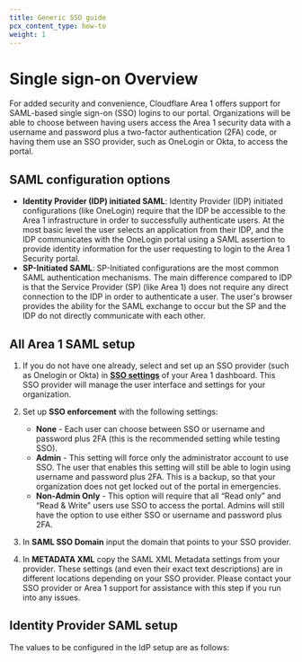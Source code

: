 ```yaml
---
title: Generic SSO guide
pcx_content_type: how-to
weight: 1
---
```


# Single sign-on Overview

For added security and convenience, Cloudflare Area 1 offers support for SAML-based single sign-on (SSO) logins to our portal. Organizations will be able to choose between having users access the Area 1 security data with a username and password plus a two-factor authentication (2FA) code, or having them use an SSO provider, such as OneLogin or Okta, to access the portal.

## SAML configuration options

* **Identity Provider (IDP) initiated SAML**: Identity Provider (IDP) initiated configurations (like OneLogin) require that the IDP be accessible to the Area 1 infrastructure in order to successfully authenticate users. At the most basic level the user selects an application from their IDP, and the IDP communicates with the OneLogin portal using a SAML assertion to provide identity information for the user requesting to login to the Area 1 Security portal.
* **SP-Initiated SAML**: SP-Initiated configurations are the most common SAML authentication mechanisms. The main difference compared to IDP is that the Service Provider (SP) (like Area 1) does not require any direct connection to the IDP in order to authenticate a user. The user's browser provides the ability for the SAML exchange to occur but the SP and the IDP do not directly communicate with each other.

## All Area 1 SAML setup

1. If you do not have one already, select and set up an SSO provider (such as Onelogin or Okta) in [**SSO settings**](https://horizon.area1security.com/settings/single-sign-on) of your Area 1 dashboard. This SSO provider will manage the user interface and settings for your organization.

2. Set up **SSO enforcement** with the following settings:
    * **None** - Each user can choose between SSO or username and password plus 2FA (this is the recommended setting while testing SSO).
    * **Admin** - This setting will force only the administrator account to use SSO. The user that enables this setting will still be able to login using username and password plus 2FA. This is a backup, so that your organization does not get locked out of the portal in emergencies.
    * **Non-Admin Only** - This option will require that all “Read only” and “Read & Write” users use SSO to access the portal. Admins will still have the option to use either SSO or username and password plus 2FA.

3. In **SAML SSO Domain** input the domain that points to your SSO provider.

4. In **METADATA XML** copy the SAML XML Metadata settings from your provider. These settings (and even their exact text descriptions) are in different locations depending on your SSO provider. Please contact your SSO provider or Area 1 support for assistance with this step if you run into any issues.

## Identity Provider SAML setup

The values to be configured in the IdP setup are as follows:
